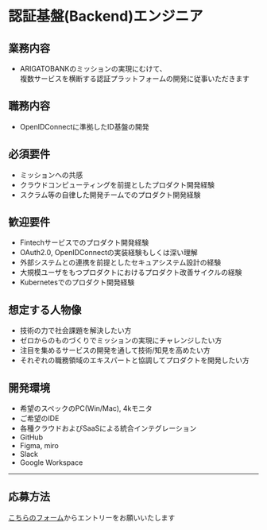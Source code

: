 # 認証基盤(Backend)エンジニア

## 業務内容
* ARIGATOBANKのミッションの実現にむけて、  
複数サービスを横断する認証プラットフォームの開発に従事いただきます

## 職務内容
* OpenIDConnectに準拠したID基盤の開発

## 必須要件
* ミッションへの共感
* クラウドコンピューティングを前提としたプロダクト開発経験
* スクラム等の自律した開発チームでのプロダクト開発経験

## 歓迎要件
* Fintechサービスでのプロダクト開発経験
* OAuth2.0, OpenIDConnectの実装経験もしくは深い理解
* 外部システムとの連携を前提としたセキュアシステム設計の経験
* 大規模ユーザをもつプロダクトにおけるプロダクト改善サイクルの経験
* Kubernetesでのプロダクト開発経験

## 想定する人物像
* 技術の力で社会課題を解決したい方
* ゼロからのものづくりでミッションの実現にチャレンジしたい方
* 注目を集めるサービスの開発を通して技術/知見を高めたい方
* それぞれの職務領域のエキスパートと協調してプロダクトを開発したい方

## 開発環境
* 希望のスペックのPC(Win/Mac), 4kモニタ
* ご希望のIDE
* 各種クラウドおよびSaaSによる統合インテグレーション
* GitHub
* Figma, miro
* Slack
* Google Workspace

---

## 応募方法
[こちらのフォーム](https://docs.google.com/forms/d/e/1FAIpQLSeXJAIsR_xrPZnGT6VW1wNNRThFlobedKCAiS22VupIZGm98w/viewform)からエントリーをお願いいたします

